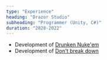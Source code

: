 ```yaml
---
type: "Experience"
heading: "Drazor Studio"
subheading: "Programmer (Unity, C#)"
duration: "2020-2022"
---
```

+ Development of [Drunken Nuke'em](https://store.steampowered.com/app/1681110/Drunken_Nukeem/)
+ Development of [Don't break down](https://dontbreakdown-thegame.com/)

